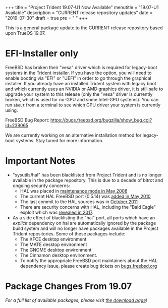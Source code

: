 +++
title = "Project Trident 19.07-U1 Now Available"
menutitle = "19.07-U1 Available"
description = "CURRENT release repository updates"
date = "2019-07-30"
draft = true
pre = "<i class='fa fa-wrench'></i>	"
+++

This is a general package update to the CURRENT release repository based upon TrueOS 19.07.

# EFI-Installer only
FreeBSD has broken their "vesa" driver which is required for legacy-boot systems in the Trident installer. If you have the option, you will need to enable booting via "EFI" or "UEFI" in order to go through the graphical installer. 
If you already have an installed Trident system with legacy boot and which currently uses an NVIDIA or AMD graphics driver, it is still safe to upgrade your system to this release (only the "vesa" driver is currently broken, which is used for no-GPU and some Intel-GPU systems). You can run `about` from a terminal to see which GPU driver your system is currently using.

FreeBSD Bug Report: https://bugs.freebsd.org/bugzilla/show_bug.cgi?id=239065

We are currently working on an alternative installation method for legacy-boot systems. Stay tuned for more information.

# Important Notes
* "sysutils/hal" has been blacklisted from Project Trident and is no longer available in the package repository. This is due to a decade of bitrot and ongoing security concerns:
   * HAL was placed in [maintenance mode in May 2008](https://www.freedesktop.org/wiki/Software/hal/)
   * The current HAL FreeBSD port (0.5.14) was [added in May 2010](https://www.freshports.org/sysutils/hal)
   * The last commit to the HAL sources was in [October 2011](https://cgit.freedesktop.org/hal/log/)
   * There are security concerns with HAL, including the "Bald Eagle" exploit which was [revealed in 2017](https://wikileaks.org/ciav7p1/cms/page_9535850.html).
* As a side effect of blacklisting the "hal" port, all ports which have an *explicit* dependency on hal are automatically ignored by the package build system and will no longer have packages available in the Project Trident repositories. Some of these packages include:
   * The XFCE desktop environment
   * The MATE desktop environment
   * The GNOME desktop environment
   * The Cinnamon desktop environment.
   * To notify the appropriate FreeBSD port maintainers about the HAL dependency issue, please create bug tickets on [bugs.freebsd.org](https://bugs.freebsd.org)

# Package Changes From 19.07
*For a full list of available packages, please visit [the download page](/download)!*
